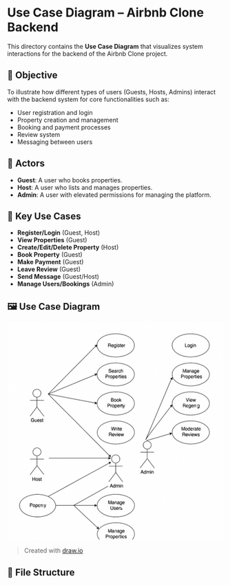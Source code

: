 # Use Case Diagram – Airbnb Clone Backend

This directory contains the **Use Case Diagram** that visualizes system interactions for the backend of the Airbnb Clone project.

## 📌 Objective

To illustrate how different types of users (Guests, Hosts, Admins) interact with the backend system for core functionalities such as:

- User registration and login
- Property creation and management
- Booking and payment processes
- Review system
- Messaging between users

## 👥 Actors

- **Guest**: A user who books properties.
- **Host**: A user who lists and manages properties.
- **Admin**: A user with elevated permissions for managing the platform.

## 🧩 Key Use Cases

- **Register/Login** (Guest, Host)
- **View Properties** (Guest)
- **Create/Edit/Delete Property** (Host)
- **Book Property** (Guest)
- **Make Payment** (Guest)
- **Leave Review** (Guest)
- **Send Message** (Guest/Host)
- **Manage Users/Bookings** (Admin)

## 🖼️ Use Case Diagram

![Use Case Diagram](./use-case-diagram.png)

> Created with [draw.io](https://draw.io)

## 📁 File Structure

